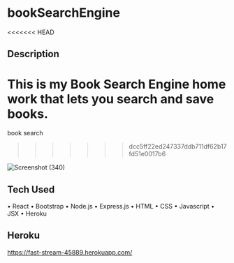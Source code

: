 # bookSearchEngine
<<<<<<< HEAD

## Description
This is my Book Search Engine home work that lets you search and save books.
=======
book search 
>>>>>>> dcc5ff22ed247337ddb711df62b17fd51e0017b6

![Screenshot (340)](https://user-images.githubusercontent.com/98374162/173151301-e965e1f6-c2d6-43f0-9f12-f23b9bcc878e.png)

## Tech Used
•	React
•	Bootstrap
•	Node.js
•	Express.js
•	HTML
•	CSS
•	Javascript
•	JSX
•	Heroku

## Heroku 
https://fast-stream-45889.herokuapp.com/